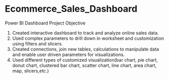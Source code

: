 # Ecommerce_Sales_Dashboard
Power BI Dashboard
Project Objective 
1. Created interactive dashboard to track and analyze online sales data.
2. Used complex parameters to drill down in worksheet and customization using filters and slicers.
3. Created connections, join new tables, calculations to manipulate data and enable user driven parameters for visualizations.
4. Used different types of customized visualization(bar chart, pie chart, donut chart, clustered bar chart, scatter chart, line chart, area chart, map, slicers,etc.)
